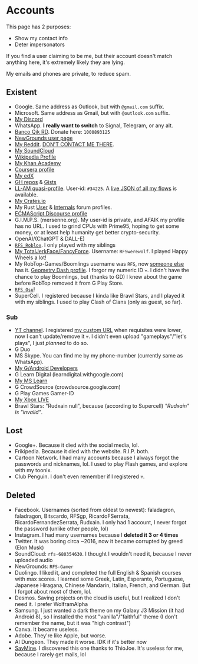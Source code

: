 # Accounts
This page has 2 purposes:
- Show my contact info
- Deter impersonators

If you find a user claiming to be me, but their account doesn't match anything here, it's extremely likely they are lying.

My emails and phones are private, to reduce spam.

## Existent
- Google. Same address as Outlook, but with `@gmail.com` suffix.
- Microsoft. Same address as Gmail, but with `@outlook.com` suffix.
- [My Discord](https://discord.com/users/1168914552323326002)
- WhatsApp. **I really want to switch** to Signal, Telegram, or any alt.
- [Banco Qik RD](https://qik.do). Donate here: `1000893125`
- [NewGrounds user page](https://Rudxain.newgrounds.com)
- [My Reddit](https://reddit.com/u/Rudxain). [DON'T CONTACT ME THERE](https://reddit.com/user/Rudxain/comments/15esvam/thanks_for_betraying_me_reddit_ceos).
- [My SoundCloud](https://soundcloud.com/Rudxain)
- [Wikipedia Profile](https://en.wikipedia.org/wiki/User:Rudxain)
- [My Khan Academy](http://khanacademy.org/profile/Rudxain)
- [Coursera profile](https://coursera.org/user/cdfd656c5769f1b3785e1ae95a5d57c2)
- [My edX](https://profile.edx.org/u/Rudxain)
- [GH repos](https://github.com/Rudxain?tab=repositories) & [Gists](https://gist.github.com/Rudxain)
- [LL-AM quasi-profile](https://llamalab.com/automate/community/flows/42921). User-id: `#34225`. A [live JSON of all my flows](https://llamalab.com/automate/community/api/v1/users/34225/flows) is available.
- [My Crates.io](https://crates.io/users/Rudxain)
- My Rust [User](https://users.rust-lang.org/u/rudxain) & [Internals](https://internals.rust-lang.org/u/rudxain) forum profiles.
- [ECMAScript Discourse profile](https://es.discourse.group/u/rudxain)
- G.I.M.P.S. (mersenne.org). My user-id is private, and AFAIK my profile has no URL. I used to grind CPUs with Prime95, hoping to get some money, or at least help humanity get better crypto-security.
- OpenAI/(ChatGPT & DALL-E)
- [`RFS_Roblox`](https://roblox.com/users/323158352/profile). I only played with my siblings
- [My TotalJerkFace/FancyForce](https://totaljerkface.com/profile.tjf?uid=6050400). Username: `RFSwerewolf`. I played Happy Wheels a lot!
- My RobTop-Games/Boomlings username was `RFS`, now [someone else](https://gdbrowser.com/u/RFS) has it. [Geometry Dash profile](https://gdbrowser.com/u/Rudxain). I forgor my numeric ID 💀. I didn't have the chance to play Boomlings, but (thanks to GD) I knew about the game before RobTop removed it from G Play Store.
- [`RFS_Osu`](https://osu.ppy.sh/users/9905562)!
- SuperCell. I registered because I kinda like Brawl Stars, and I played it with my siblings. I used to play Clash of Clans (only as guest, so far).

### Sub
- [YT channel](https://youtube.com/@Rudxain). I registered [my custom URL](https://youtube.com/c/RFSGameplayer) when requisites were lower, now I can't update/remove it 💀. I didn't even upload "gameplays"/"let's plays", I just *planned* to do so.
- G Duo
- MS Skype. You can find me by my phone-number (currently same as WhatsApp).
- [My G/Android Developers](https://g.dev/rudxain)
- G Learn Digital (learndigital.withgoogle.com)
- [My MS Learn](https://learn.microsoft.com/en-us/users/Rudxain)
- G CrowdSource (crowdsource.google.com)
- G Play Games Gamer-ID
- [My Xbox LIVE](https://account.xbox.com/en-us/profile?gamertag=Rudxain)
- Brawl Stars: "Rudxain null", because (according to Supercell) *"Rudxain" is "invalid"*.

## Lost
- Google+. Because it died with the social media, lol.
- Frikipedia. Because it died with the website. R.I.P. both.
- Cartoon Network. I had many accounts because I always forgot the passwords and nicknames, lol. I used to play Flash games, and explore with my toonix.
- Club Penguin. I don't even remember if I registered 💀.

## Deleted
- Facebook. Usernames (sorted from oldest to newest): faladagron, faladragon, Bitscardo, RFSgp, RicardoFSerrata, RicardoFernandezSerrata, Rudxain. I only had 1 account, I never forgot the password (unlike other people, lol)
- Instagram. I had many usernames because I **deleted it 3 or 4 times**
- Twitter. It was boring circa ~2016, now it became corrupted by greed (Elon Musk)
- SoundCloud: `rfs-680354630`. I thought I wouldn't need it, because I never uploaded audio
- NewGrounds: `RFS-Gamer`
- Duolingo. I liked it, and completed the full English & Spanish courses with max scores. I learned some Greek, Latin, Esperanto, Portuguese, Japanese Hiragana, Chinese Mandarin, Italian, French, and German. But I forgot about most of them, lol.
- Desmos. Saving projects on the cloud is useful, but I realized I don't need it. I prefer WolframAlpha
- Samsung. I just wanted a dark theme on my Galaxy J3 Mission (it had Android 8), so I installed the most "vanilla"/"faithful" theme (I don't remember the name, but it was "high contrast")
- Canva. It became useless.
- Adobe. They're like Apple, but worse.
- AI Dungeon. They made it worse. IDK if it's better now
- [SayMine](https://saymine.com). I discovered this one thanks to ThioJoe. It's useless for me, because I rarely get mails, lol
